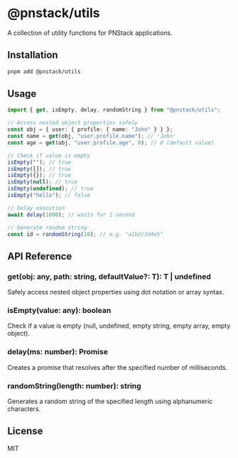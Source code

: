 # @pnstack/utils

A collection of utility functions for PNStack applications.

## Installation

```bash
pnpm add @pnstack/utils
```

## Usage

```typescript
import { get, isEmpty, delay, randomString } from "@pnstack/utils";

// Access nested object properties safely
const obj = { user: { profile: { name: "John" } } };
const name = get(obj, "user.profile.name"); // 'John'
const age = get(obj, "user.profile.age", 0); // 0 (default value)

// Check if value is empty
isEmpty(""); // true
isEmpty([]); // true
isEmpty({}); // true
isEmpty(null); // true
isEmpty(undefined); // true
isEmpty("hello"); // false

// Delay execution
await delay(1000); // waits for 1 second

// Generate random string
const id = randomString(10); // e.g. "a1b2c3d4e5"
```

## API Reference

### get(obj: any, path: string, defaultValue?: T): T | undefined

Safely access nested object properties using dot notation or array syntax.

### isEmpty(value: any): boolean

Check if a value is empty (null, undefined, empty string, empty array, empty object).

### delay(ms: number): Promise<void>

Creates a promise that resolves after the specified number of milliseconds.

### randomString(length: number): string

Generates a random string of the specified length using alphanumeric characters.

## License

MIT
